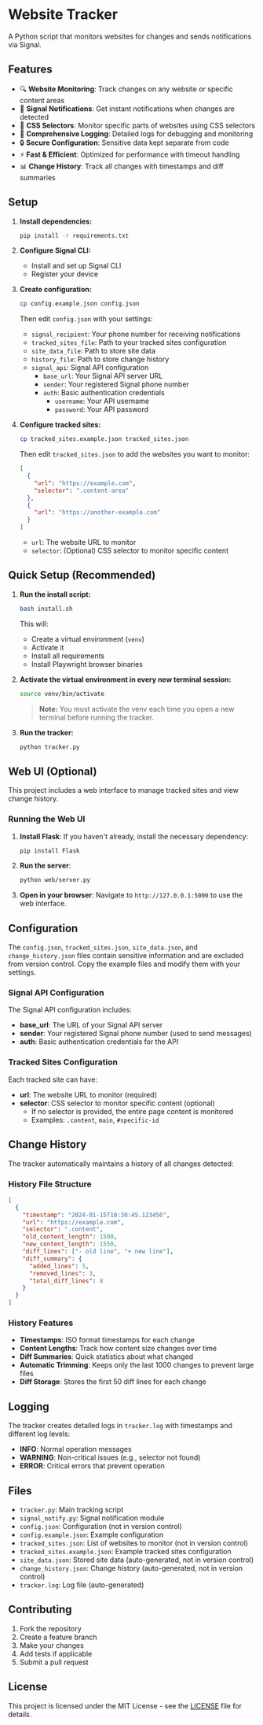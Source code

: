 # Website Tracker

A Python script that monitors websites for changes and sends notifications via Signal.

## Features

- 🔍 **Website Monitoring**: Track changes on any website or specific content areas
- 📱 **Signal Notifications**: Get instant notifications when changes are detected
- 🎯 **CSS Selectors**: Monitor specific parts of websites using CSS selectors
- 📝 **Comprehensive Logging**: Detailed logs for debugging and monitoring
- 🔒 **Secure Configuration**: Sensitive data kept separate from code
- ⚡ **Fast & Efficient**: Optimized for performance with timeout handling
- 📊 **Change History**: Track all changes with timestamps and diff summaries

## Setup

1. **Install dependencies:**
   ```bash
   pip install -r requirements.txt
   ```

2. **Configure Signal CLI:**
   - Install and set up Signal CLI
   - Register your device

3. **Create configuration:**
   ```bash
   cp config.example.json config.json
   ```
   Then edit `config.json` with your settings:
   - `signal_recipient`: Your phone number for receiving notifications
   - `tracked_sites_file`: Path to your tracked sites configuration
   - `site_data_file`: Path to store site data
   - `history_file`: Path to store change history
   - `signal_api`: Signal API configuration
     - `base_url`: Your Signal API server URL
     - `sender`: Your registered Signal phone number
     - `auth`: Basic authentication credentials
       - `username`: Your API username
       - `password`: Your API password

4. **Configure tracked sites:**
   ```bash
   cp tracked_sites.example.json tracked_sites.json
   ```
   Then edit `tracked_sites.json` to add the websites you want to monitor:
   ```json
   [
     {
       "url": "https://example.com",
       "selector": ".content-area"
     },
     {
       "url": "https://another-example.com"
     }
   ]
   ```
   - `url`: The website URL to monitor
   - `selector`: (Optional) CSS selector to monitor specific content

## Quick Setup (Recommended)

1. **Run the install script:**
   ```bash
   bash install.sh
   ```
   This will:
   - Create a virtual environment (`venv`)
   - Activate it
   - Install all requirements
   - Install Playwright browser binaries

2. **Activate the virtual environment in every new terminal session:**
   ```bash
   source venv/bin/activate
   ```
   > **Note:** You must activate the venv each time you open a new terminal before running the tracker.

3. **Run the tracker:**
   ```bash
   python tracker.py
   ```

## Web UI (Optional)

This project includes a web interface to manage tracked sites and view change history.

### Running the Web UI

1.  **Install Flask**: If you haven't already, install the necessary dependency:
    ```bash
    pip install Flask
    ```

2.  **Run the server**:
    ```bash
    python web/server.py
    ```

3.  **Open in your browser**: Navigate to `http://127.0.0.1:5000` to use the web interface.

## Configuration

The `config.json`, `tracked_sites.json`, `site_data.json`, and `change_history.json` files contain sensitive information and are excluded from version control. Copy the example files and modify them with your settings.

### Signal API Configuration

The Signal API configuration includes:
- **base_url**: The URL of your Signal API server
- **sender**: Your registered Signal phone number (used to send messages)
- **auth**: Basic authentication credentials for the API

### Tracked Sites Configuration

Each tracked site can have:
- **url**: The website URL to monitor (required)
- **selector**: CSS selector to monitor specific content (optional)
  - If no selector is provided, the entire page content is monitored
  - Examples: `.content`, `main`, `#specific-id`

## Change History

The tracker automatically maintains a history of all changes detected:

### History File Structure
```json
[
  {
    "timestamp": "2024-01-15T10:30:45.123456",
    "url": "https://example.com",
    "selector": ".content",
    "old_content_length": 1500,
    "new_content_length": 1550,
    "diff_lines": ["- old line", "+ new line"],
    "diff_summary": {
      "added_lines": 5,
      "removed_lines": 3,
      "total_diff_lines": 8
    }
  }
]
```

### History Features
- **Timestamps**: ISO format timestamps for each change
- **Content Lengths**: Track how content size changes over time
- **Diff Summaries**: Quick statistics about what changed
- **Automatic Trimming**: Keeps only the last 1000 changes to prevent large files
- **Diff Storage**: Stores the first 50 diff lines for each change

## Logging

The tracker creates detailed logs in `tracker.log` with timestamps and different log levels:
- **INFO**: Normal operation messages
- **WARNING**: Non-critical issues (e.g., selector not found)
- **ERROR**: Critical errors that prevent operation

## Files

- `tracker.py`: Main tracking script
- `signal_notify.py`: Signal notification module
- `config.json`: Configuration (not in version control)
- `config.example.json`: Example configuration
- `tracked_sites.json`: List of websites to monitor (not in version control)
- `tracked_sites.example.json`: Example tracked sites configuration
- `site_data.json`: Stored site data (auto-generated, not in version control)
- `change_history.json`: Change history (auto-generated, not in version control)
- `tracker.log`: Log file (auto-generated)

## Contributing

1. Fork the repository
2. Create a feature branch
3. Make your changes
4. Add tests if applicable
5. Submit a pull request

## License

This project is licensed under the MIT License - see the [LICENSE](LICENSE) file for details. 